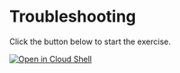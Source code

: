 # Troubleshooting

Click the button below to start the exercise.

[![Open in Cloud Shell](https://gstatic.com/cloudssh/images/open-btn.svg)](https://shell.cloud.google.com/cloudshell/open?cloudshell_git_repo=https://github.com/WeScale/kubernetes-formation&cloudshell_tutorial=Day-3/troubleshooting/tutorial.md&show=terminal&ephemeral=true&cloudshell_git_branch=feature/gcloud-tutorial)
